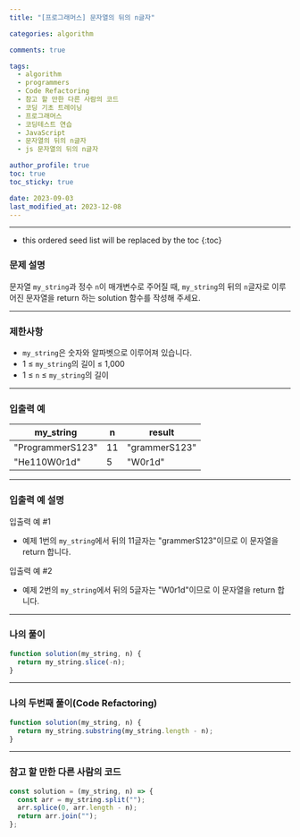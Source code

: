 ```yaml
---
title: "[프로그래머스] 문자열의 뒤의 n글자"

categories: algorithm

comments: true

tags:
  - algorithm
  - programmers
  - Code Refactoring
  - 참고 할 만한 다른 사람의 코드
  - 코딩 기초 트레이닝
  - 프로그래머스
  - 코딩테스트 연습
  - JavaScript
  - 문자열의 뒤의 n글자
  - js 문자열의 뒤의 n글자

author_profile: true
toc: true
toc_sticky: true

date: 2023-09-03
last_modified_at: 2023-12-08
---
```


---

<!-- prettier-ignore -->
* this ordered seed list will be replaced by the toc 
{:toc}

### 문제 설명

문자열 `my_string`과 정수 `n`이 매개변수로 주어질 때, `my_string`의 뒤의 `n`글자로 이루어진 문자열을 return 하는 solution 함수를 작성해 주세요.

---

### 제한사항

- `my_string`은 숫자와 알파벳으로 이루어져 있습니다.
- 1 ≤ `my_string`의 길이 ≤ 1,000
- 1 ≤ `n` ≤ `my_string`의 길이

---

### 입출력 예

| my_string        | n   | result        |
| ---------------- | --- | ------------- |
| "ProgrammerS123" | 11  | "grammerS123" |
| "He110W0r1d"     | 5   | "W0r1d"       |

---

### 입출력 예 설명

입출력 예 #1

- 예제 1번의 `my_string`에서 뒤의 11글자는 "grammerS123"이므로 이 문자열을 return 합니다.

입출력 예 #2

- 예제 2번의 `my_string`에서 뒤의 5글자는 "W0r1d"이므로 이 문자열을 return 합니다.

---

### 나의 풀이

```jsx
function solution(my_string, n) {
  return my_string.slice(-n);
}
```

---

### 나의 두번째 풀이(Code Refactoring)

```jsx
function solution(my_string, n) {
  return my_string.substring(my_string.length - n);
}
```

---

### 참고 할 만한 다른 사람의 코드

```jsx
const solution = (my_string, n) => {
  const arr = my_string.split("");
  arr.splice(0, arr.length - n);
  return arr.join("");
};
```
